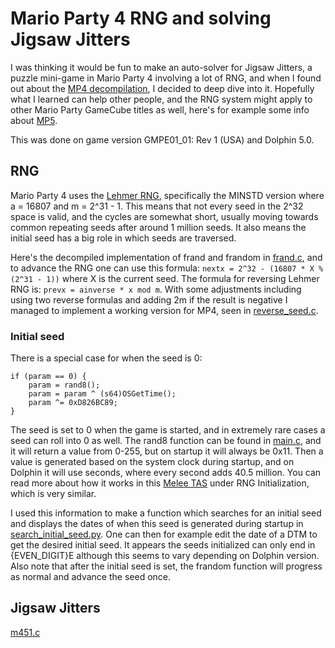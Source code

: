 # Mario Party 4 RNG and solving Jigsaw Jitters
I was thinking it would be fun to make an auto-solver for Jigsaw Jitters, a puzzle mini-game in Mario Party 4 involving a lot of RNG, and when I found out about the [MP4 decompilation](https://github.com/mariopartyrd/marioparty4), I decided to deep dive into it. Hopefully what I learned can help other people, and the RNG system might apply to other Mario Party GameCube titles as well, here's for example some info about [MP5](https://github.com/NicholasMoser/MarioParty5_RNG).  

This was done on game version GMPE01_01: Rev 1 (USA) and Dolphin 5.0.

## RNG
Mario Party 4 uses the [Lehmer RNG](https://en.wikipedia.org/wiki/Lehmer_random_number_generator), specifically the MINSTD version where a = 16807 and m = 2^31 - 1. This means that not every seed in the 2^32 space is valid, and the cycles are somewhat short, usually moving towards common repeating seeds after around 1 million seeds. It also means the initial seed has a big role in which seeds are traversed.  

Here's the decompiled implementation of frand and frandom in [frand.c](https://github.com/mariopartyrd/marioparty4/blob/main/src/game/frand.c), and to advance the RNG one can use this formula: `nextx = 2^32 - (16807 * X % (2^31 - 1))` where X is the current seed. The formula for reversing Lehmer RNG is: `prevx = ainverse * x mod m`. With some adjustments including using two reverse formulas and adding 2m if the result is negative I managed to implement a working version for MP4, seen in [reverse_seed.c](https://github.com/Freezard/MarioParty4_RNG_Jigsaw_Jitters/blob/main/reverse_seed.c).

### Initial seed
There is a special case for when the seed is 0:

    if (param == 0) {
        param = rand8();
        param = param ^ (s64)OSGetTime();
        param ^= 0xD826BC89;
    }

The seed is set to 0 when the game is started, and in extremely rare cases a seed can roll into 0 as well. The rand8 function can be found in [main.c](https://github.com/mariopartyrd/marioparty4/blob/main/src/game/main.c), and it will return a value from 0-255, but on startup it will always be 0x11. Then a value is generated based on the system clock during startup, and on Dolphin it will use seconds, where every second adds 40.5 million. You can read more about how it works in this [Melee TAS](https://tasvideos.org/7174S) under RNG Initialization, which is very similar.  

I used this information to make a function which searches for an initial seed and displays the dates of when this seed is generated during startup in [search_initial_seed.py](https://github.com/Freezard/MarioParty4_RNG_Jigsaw_Jitters/blob/main/search_initial_seed.py). One can then for example edit the date of a DTM to get the desired initial seed. It appears the seeds initialized can only end in {EVEN_DIGIT}E although this seems to vary depending on Dolphin version. Also note that after the initial seed is set, the frandom function will progress as normal and advance the seed once.

## Jigsaw Jitters

[m451.c](https://github.com/mariopartyrd/marioparty4/blob/main/src/REL/m451Dll/m451.c)
